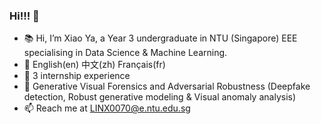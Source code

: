 ### Hi!!! 👋

- 📚 Hi, I’m Xiao Ya, a Year 3 undergraduate in NTU (Singapore) EEE specialising in Data Science & Machine Learning.
- 💬 English(en) 中文(zh) Français(fr)
- 🌱 3 internship experience
- 💜 Generative Visual Forensics and Adversarial Robustness (Deepfake detection, Robust generative modeling & Visual anomaly analysis)
- 📫 Reach me at LINX0070@e.ntu.edu.sg

<!---
0228lin/0228lin is a ✨ special ✨ repository because its `README.md` (this file) appears on your GitHub profile.
You can click the Preview link to take a look at your changes.
--->
